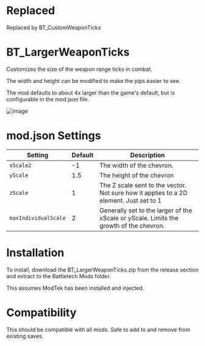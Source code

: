 # Replaced

Replaced by BT_CustomWeaponTicks

# BT_LargerWeaponTicks
Customizes the size of the weapon range ticks in combat.

The width and height can be modified to make the pips easier to see.

The mod defaults to about 4x larger than the game's default, but is configurable in the mod.json file.

![image](https://user-images.githubusercontent.com/54865934/168141795-3042656f-4c06-496d-8650-53b918873de1.png)


# mod.json Settings
Setting| Default | Description
|-|-|-|
|```xScale2 ``` | -1 | The width of the chevron.
|```yScale ``` | 1.5 |The height of the chevron
|```zScale ``` |  1 |The Z scale sent to the vector.  Not sure how it applies to a 2D element.  Just set to 1
|```maxIndividualScale```| 2 | Generally set to the larger of the xScale or yScale.  Limits the growth of the chevron.


# Installation
To install, download the BT_LargerWeaponTicks.zip from the release section and extract to the Battletech Mods folder.

This assumes ModTek has been installed and injected.

# Compatibility
This should be compatible with all mods.
Safe to add to and remove from existing saves.
